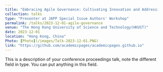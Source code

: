 ```yaml
---
title: "Embracing Agile Governance: Cultivating Innovation and Addressing the Challenges of Generative Artificial Intelligence in Higher Education"
collection: talks
type: "Presenter at JAPP Special Issue Authors' Workshop"
permalink: /talks/2023-12-01-agile-governance
venue: "The Hong Kong University of Science and Technology(HKUST)"
date: 2023-12-01
location: "Hong Kong, China"
Photo: [Photo](/images/Talk-2023-12-01.PNG)
link: "https://github.com/academicpages/academicpages.github.io"
---
```

This is a description of your conference proceedings talk, note the different field in type. You can put anything in this field.

